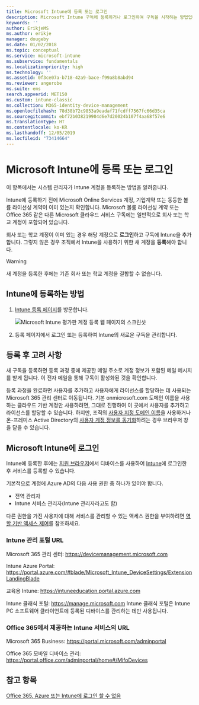 ```yaml
---
title: Microsoft Intune에 등록 또는 로그인
description: Microsoft Intune 구독에 등록하거나 로그인하여 구독을 시작하는 방법입니다.
keywords: ''
author: ErikjeMS
ms.author: erikje
manager: dougeby
ms.date: 01/02/2018
ms.topic: conceptual
ms.service: microsoft-intune
ms.subservice: fundamentals
ms.localizationpriority: high
ms.technology: ''
ms.assetid: 0f3ce07a-b718-42a9-bace-f99a8b8abd94
ms.reviewer: angerobe
ms.suite: ems
search.appverid: MET150
ms.custom: intune-classic
ms.collection: M365-identity-device-management
ms.openlocfilehash: 78d38b72c9853a9eadaf71fcdff7567fc66d35ca
ms.sourcegitcommit: ebf72b038219904d6e7d20024b107f4aa68f57e6
ms.translationtype: HT
ms.contentlocale: ko-KR
ms.lasthandoff: 12/05/2019
ms.locfileid: "73414664"
---
```

# <a name="sign-up-or-sign-in-to-microsoft-intune"></a>Microsoft Intune에 등록 또는 로그인

이 항목에서는 시스템 관리자가 Intune 계정을 등록하는 방법을 알려줍니다.

Intune에 등록하기 전에 Microsoft Online Services 계정, 기업계약 또는 동등한 볼륨 라이선싱 계약이 이미 있는지 확인합니다. Microsoft 볼륨 라이선싱 계약 또는 Office 365 같은 다른 Microsoft 클라우드 서비스 구독에는 일반적으로 회사 또는 학교 계정이 포함되어 있습니다.

회사 또는 학교 계정이 이미 있는 경우 해당 계정으로 **로그인**하고 구독에 Intune을 추가합니다. 그렇지 않은 경우 조직에서 Intune을 사용하기 위한 새 계정을 **등록**해야 합니다.

>[!WARNING]
>새 계정을 등록한 후에는 기존 회사 또는 학교 계정을 결합할 수 없습니다.

## <a name="how-to-sign-up-for-intune"></a>Intune에 등록하는 방법

1. [Intune 등록 페이지](https://admin.microsoft.com/Signup/Signup.aspx?OfferId=40BE278A-DFD1-470a-9EF7-9F2596EA7FF9&dl=INTUNE_A&ali=1#0%20)를 방문합니다.

   ![Microsoft Intune 평가판 계정 등록 웹 페이지의 스크린샷](./media/account-sign-up/account-sign-up-site.png)

2. 등록 페이지에서 로그인 또는 등록하여 Intune의 새로운 구독을 관리합니다.

## <a name="post-sign-up-considerations"></a>등록 후 고려 사항

새 구독을 등록하면 등록 과정 중에 제공한 메일 주소로 계정 정보가 포함된 메일 메시지를 받게 됩니다. 이 전자 메일을 통해 구독이 활성화된 것을 확인합니다.

등록 과정을 완료하면 사용자를 추가하고 사용자에게 라이선스를 할당하는 데 사용되는 Microsoft 365 관리 센터로 이동됩니다. 기본 onmicrosoft.com 도메인 이름을 사용하는 클라우드 기반 계정만 사용하려면, 그대로 진행하여 이 곳에서 사용자를 추가하고 라이선스를 할당할 수 있습니다. 하지만, 조직의 [사용자 지정 도메인 이름](custom-domain-name-configure.md)을 사용하거나 온-프레미스 Active Directory의 [사용자 계정 정보를 동기화](users-add.md#sync-active-directory-and-add-users-to-intune)하려는 경우 브라우저 창을 닫을 수 있습니다.

## <a name="sign-in-to-microsoft-intune"></a>Microsoft Intune에 로그인

Intune에 등록한 후에는 [지원 브라우저](supported-devices-browsers.md#intune-supported-web-browsers)에서 디바이스를 사용하여 [Intune](https://go.microsoft.com/fwlink/?linkid=2090973)에 로그인한 후 서비스를 등록할 수 있습니다.

기본적으로 계정에 Azure AD의 다음 사용 권한 중 하나가 있어야 합니다.

- 전역 관리자
- Intune 서비스 관리자(Intune 관리자라고도 함)

다른 권한을 가진 사용자에 대해 서비스를 관리할 수 있는 액세스 권한을 부여하려면 [역할 기반 액세스 제어](role-based-access-control.md)를 참조하세요.

### <a name="intune-admin-portal-url"></a>Intune 관리 포털 URL

Microsoft 365 관리 센터: https://devicemanagement.microsoft.com

Intune Azure Portal: https://portal.azure.com/#blade/Microsoft_Intune_DeviceSettings/ExtensionLandingBlade

교육용 Intune: https://intuneeducation.portal.azure.com

Intune 클래식 포털: https://manage.microsoft.com Intune 클래식 포털은 Intune PC 소프트웨어 클라이언트에 등록된 디바이스를 관리하는 데만 사용됩니다.

### <a name="urls-for-intune-services-provided-by-office-365"></a>Office 365에서 제공하는 Intune 서비스의 URL

Microsoft 365 Business: https://portal.microsoft.com/adminportal

Office 365 모바일 디바이스 관리: https://portal.office.com/adminportal/home#/MifoDevices

## <a name="see-also"></a>참고 항목

[Office 365, Azure 또는 Intune에 로그인 할 수 없음](https://support.microsoft.com/help/2412085)
